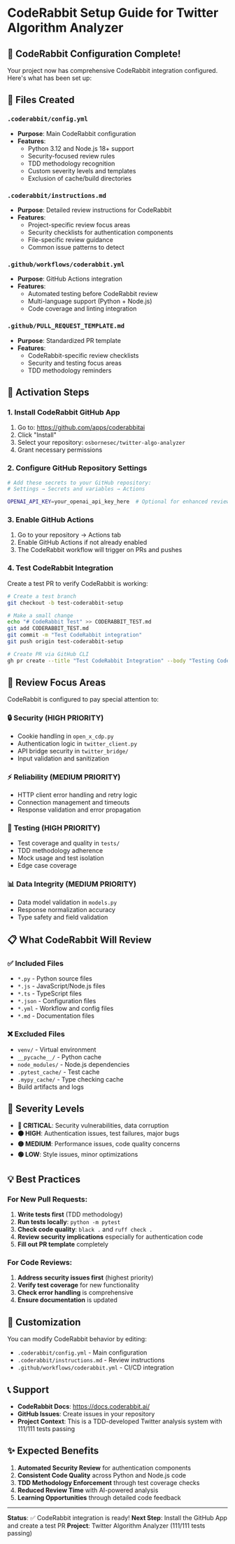 # CodeRabbit Setup Guide for Twitter Algorithm Analyzer

## 🤖 CodeRabbit Configuration Complete!

Your project now has comprehensive CodeRabbit integration configured. Here's what has been set up:

## 📁 Files Created

### `.coderabbit/config.yml`
- **Purpose**: Main CodeRabbit configuration
- **Features**: 
  - Python 3.12 and Node.js 18+ support
  - Security-focused review rules
  - TDD methodology recognition
  - Custom severity levels and templates
  - Exclusion of cache/build directories

### `.coderabbit/instructions.md`
- **Purpose**: Detailed review instructions for CodeRabbit
- **Features**:
  - Project-specific review focus areas
  - Security checklists for authentication components
  - File-specific review guidance
  - Common issue patterns to detect

### `.github/workflows/coderabbit.yml`
- **Purpose**: GitHub Actions integration
- **Features**:
  - Automated testing before CodeRabbit review
  - Multi-language support (Python + Node.js)
  - Code coverage and linting integration

### `.github/PULL_REQUEST_TEMPLATE.md`
- **Purpose**: Standardized PR template
- **Features**:
  - CodeRabbit-specific review checklists
  - Security and testing focus areas
  - TDD methodology reminders

## 🚀 Activation Steps

### 1. Install CodeRabbit GitHub App
1. Go to: https://github.com/apps/coderabbitai
2. Click "Install" 
3. Select your repository: `osbornesec/twitter-algo-analyzer`
4. Grant necessary permissions

### 2. Configure GitHub Repository Settings
```bash
# Add these secrets to your GitHub repository:
# Settings → Secrets and variables → Actions

OPENAI_API_KEY=your_openai_api_key_here  # Optional for enhanced reviews
```

### 3. Enable GitHub Actions
1. Go to your repository → Actions tab
2. Enable GitHub Actions if not already enabled
3. The CodeRabbit workflow will trigger on PRs and pushes

### 4. Test CodeRabbit Integration
Create a test PR to verify CodeRabbit is working:

```bash
# Create a test branch
git checkout -b test-coderabbit-setup

# Make a small change
echo "# CodeRabbit Test" >> CODERABBIT_TEST.md
git add CODERABBIT_TEST.md
git commit -m "Test CodeRabbit integration"
git push origin test-coderabbit-setup

# Create PR via GitHub CLI
gh pr create --title "Test CodeRabbit Integration" --body "Testing CodeRabbit setup"
```

## 🎯 Review Focus Areas

CodeRabbit is configured to pay special attention to:

### 🔒 **Security (HIGH PRIORITY)**
- Cookie handling in `open_x_cdp.py`
- Authentication logic in `twitter_client.py` 
- API bridge security in `twitter_bridge/`
- Input validation and sanitization

### ⚡ **Reliability (MEDIUM PRIORITY)**
- HTTP client error handling and retry logic
- Connection management and timeouts
- Response validation and error propagation

### 🧪 **Testing (HIGH PRIORITY)**
- Test coverage and quality in `tests/`
- TDD methodology adherence
- Mock usage and test isolation
- Edge case coverage

### 📊 **Data Integrity (MEDIUM PRIORITY)**  
- Data model validation in `models.py`
- Response normalization accuracy
- Type safety and field validation

## 📋 What CodeRabbit Will Review

### ✅ **Included Files**
- `*.py` - Python source files
- `*.js` - JavaScript/Node.js files  
- `*.ts` - TypeScript files
- `*.json` - Configuration files
- `*.yml` - Workflow and config files
- `*.md` - Documentation files

### ❌ **Excluded Files**
- `venv/` - Virtual environment
- `__pycache__/` - Python cache
- `node_modules/` - Node.js dependencies
- `.pytest_cache/` - Test cache
- `.mypy_cache/` - Type checking cache
- Build artifacts and logs

## 🚨 Severity Levels

- **🔴 CRITICAL**: Security vulnerabilities, data corruption
- **🟠 HIGH**: Authentication issues, test failures, major bugs
- **🟡 MEDIUM**: Performance issues, code quality concerns
- **🟢 LOW**: Style issues, minor optimizations

## 💡 Best Practices

### For New Pull Requests:
1. **Write tests first** (TDD methodology)
2. **Run tests locally**: `python -m pytest`
3. **Check code quality**: `black .` and `ruff check .`
4. **Review security implications** especially for authentication code
5. **Fill out PR template** completely

### For Code Reviews:
1. **Address security issues first** (highest priority)
2. **Verify test coverage** for new functionality
3. **Check error handling** is comprehensive
4. **Ensure documentation** is updated

## 🔧 Customization

You can modify CodeRabbit behavior by editing:
- `.coderabbit/config.yml` - Main configuration
- `.coderabbit/instructions.md` - Review instructions
- `.github/workflows/coderabbit.yml` - CI/CD integration

## 📞 Support

- **CodeRabbit Docs**: https://docs.coderabbit.ai/
- **GitHub Issues**: Create issues in your repository
- **Project Context**: This is a TDD-developed Twitter analysis system with 111/111 tests passing

## ✨ Expected Benefits

1. **Automated Security Review** for authentication components
2. **Consistent Code Quality** across Python and Node.js code
3. **TDD Methodology Enforcement** through test coverage checks
4. **Reduced Review Time** with AI-powered analysis
5. **Learning Opportunities** through detailed code feedback

---

**Status**: ✅ CodeRabbit integration is ready!
**Next Step**: Install the GitHub App and create a test PR
**Project**: Twitter Algorithm Analyzer (111/111 tests passing)
